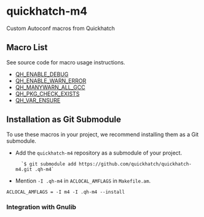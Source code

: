 # quickhatch-m4

Custom Autoconf macros from Quickhatch

## Macro List

See source code for macro usage instructions.

* [QH_ENABLE_DEBUG](qh-gnulib.m4)
* [QH_ENABLE_WARN_ERROR](qh-gnulib.m4)
* [QH_MANYWARN_ALL_GCC](qh-gnulib.m4)
* [QH_PKG_CHECK_EXISTS](qh-pkg.m4)
* [QH_VAR_ENSURE](quickhatch.m4)

## Installation as Git Submodule

To use these macros in your project, we recommend installing them as a Git
submodule.

* Add the `quickhatch-m4` repository as a submodule of your project.

        `$ git submodule add https://github.com/quickhatch/quickhatch-m4.git .qh-m4`

* Mention `-I .qh-m4` in `ACLOCAL_AMFLAGS` in `Makefile.am`.

`ACLOCAL_AMFLAGS = -I m4 -I .qh-m4 --install`

### Integration with Gnulib


[comment]: # (vim: textwidth=78 autoindent)
